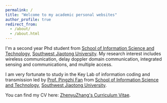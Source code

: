 ```yaml
---
permalink: /
title: "Welcome to my academic personal websites"
author_profile: true
redirect_from: 
  - /about/
  - /about.html
---
```


I'm a second year Phd student from [School of Information Science and Technology](https://sist.swjtu.edu.cn/), [Southwest Jiaotong University](https://www.swjtu.edu.cn/). My research interest includes wireless communication, delay doppler domain communication, integrated sensing and communications, and multiple access.

I am very fortunate to study in the Key Lab of information coding and transmission led by [Prof. Pingzhi Fan](https://www.XXX.com/) from [School of Information Science and Technology](https://sist.swjtu.edu.cn/), [Southwest Jiaotong University](https://www.swjtu.edu.cn/).

You can find my CV here: [ZhenyuZhang's Curriculum Vitae](../files/zzyCV.pdf).

<!-- [Email](mailto:XX@stu.pku.edu.cn) / [Github](https://github.com/QiuDi233) / [Wechat](../images/wechat.jpg) / [CSDN](https://blog.csdn.net/qd1813100174?spm=1000.2115.3001.5343) -->

